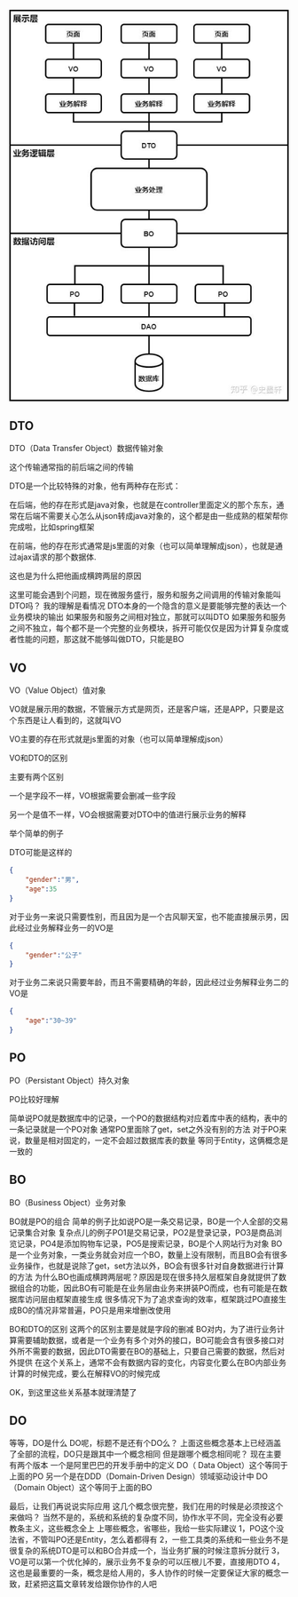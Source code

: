 ![](./assets/../dto.jpg)

## DTO 

DTO（Data Transfer Object）数据传输对象

这个传输通常指的前后端之间的传输

DTO是一个比较特殊的对象，他有两种存在形式：

在后端，他的存在形式是java对象，也就是在controller里面定义的那个东东，通常在后端不需要关心怎么从json转成java对象的，这个都是由一些成熟的框架帮你完成啦，比如spring框架

在前端，他的存在形式通常是js里面的对象（也可以简单理解成json），也就是通过ajax请求的那个数据体.

这也是为什么把他画成横跨两层的原因


这里可能会遇到个问题，现在微服务盛行，服务和服务之间调用的传输对象能叫DTO吗？
我的理解是看情况
DTO本身的一个隐含的意义是要能够完整的表达一个业务模块的输出
如果服务和服务之间相对独立，那就可以叫DTO
如果服务和服务之间不独立，每个都不是一个完整的业务模块，拆开可能仅仅是因为计算复杂度或者性能的问题，那这就不能够叫做DTO，只能是BO

## VO

VO（Value Object）值对象

VO就是展示用的数据，不管展示方式是网页，还是客户端，还是APP，只要是这个东西是让人看到的，这就叫VO

VO主要的存在形式就是js里面的对象（也可以简单理解成json）

VO和DTO的区别

主要有两个区别

一个是字段不一样，VO根据需要会删减一些字段

另一个是值不一样，VO会根据需要对DTO中的值进行展示业务的解释

举个简单的例子

DTO可能是这样的

```json
{
    "gender":"男", 
    "age":35 
} 
```

对于业务一来说只需要性别，而且因为是一个古风聊天室，也不能直接展示男，因此经过业务解释业务一的VO是

```json
{ 
    "gender":"公子" 
} 
```

对于业务二来说只需要年龄，而且不需要精确的年龄，因此经过业务解释业务二的VO是

```json
{ 
    "age":"30~39" 
} 
```

## PO

PO（Persistant Object）持久对象

PO比较好理解

简单说PO就是数据库中的记录，一个PO的数据结构对应着库中表的结构，表中的一条记录就是一个PO对象
通常PO里面除了get，set之外没有别的方法
对于PO来说，数量是相对固定的，一定不会超过数据库表的数量
等同于Entity，这俩概念是一致的


## BO

BO（Business Object）业务对象

BO就是PO的组合
简单的例子比如说PO是一条交易记录，BO是一个人全部的交易记录集合对象
复杂点儿的例子PO1是交易记录，PO2是登录记录，PO3是商品浏览记录，PO4是添加购物车记录，PO5是搜索记录，BO是个人网站行为对象
BO是一个业务对象，一类业务就会对应一个BO，数量上没有限制，而且BO会有很多业务操作，也就是说除了get，set方法以外，BO会有很多针对自身数据进行计算的方法
为什么BO也画成横跨两层呢？原因是现在很多持久层框架自身就提供了数据组合的功能，因此BO有可能是在业务层由业务来拼装PO而成，也有可能是在数据库访问层由框架直接生成
很多情况下为了追求查询的效率，框架跳过PO直接生成BO的情况非常普遍，PO只是用来增删改使用



BO和DTO的区别
这两个的区别主要是就是字段的删减
BO对内，为了进行业务计算需要辅助数据，或者是一个业务有多个对外的接口，BO可能会含有很多接口对外所不需要的数据，因此DTO需要在BO的基础上，只要自己需要的数据，然后对外提供
在这个关系上，通常不会有数据内容的变化，内容变化要么在BO内部业务计算的时候完成，要么在解释VO的时候完成

OK，到这里这些关系基本就理清楚了


## DO

等等，DO是什么
DO呢，标题不是还有个DO么？
上面这些概念基本上已经涵盖了全部的流程，DO只是跟其中一个概念相同
但是跟哪个概念相同呢？
现在主要有两个版本
一个是阿里巴巴的开发手册中的定义
DO（ Data Object）这个等同于上面的PO
另一个是在DDD（Domain-Driven Design）领域驱动设计中
DO（Domain Object）这个等同于上面的BO



最后，让我们再说说实际应用
这几个概念很完整，我们在用的时候是必须按这个来做吗？
当然不是的，系统和系统的复杂度不同，协作水平不同，完全没有必要教条主义，这些概念全上
上哪些概念，省哪些，我给一些实际建议
1，PO这个没法省，不管叫PO还是Entity，怎么着都得有
2，一些工具类的系统和一些业务不是很复杂的系统DTO是可以和BO合并成一个，当业务扩展的时候注意拆分就行
3，VO是可以第一个优化掉的，展示业务不复杂的可以压根儿不要，直接用DTO
4，这也是最重要的一条，概念是给人用的，多人协作的时候一定要保证大家的概念一致，赶紧把这篇文章转发给跟你协作的人吧